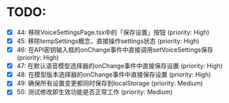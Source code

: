 # TODO:

- [x] 44: 移除VoiceSettingsPage.tsx中的「保存设置」按钮 (priority: High)
- [x] 45: 移除tempSettings概念，直接操作settings状态 (priority: High)
- [x] 46: 在API密钥输入框的onChange事件中直接调用setVoiceSettings保存 (priority: High)
- [x] 47: 在默认语音模型选择器的onChange事件中直接保存设置 (priority: High)
- [x] 48: 在模型版本选择器的onChange事件中直接保存设置 (priority: High)
- [x] 49: 确保所有设置变更都同时保存到localStorage (priority: Medium)
- [x] 50: 测试修改即生效功能是否正常工作 (priority: Medium)
